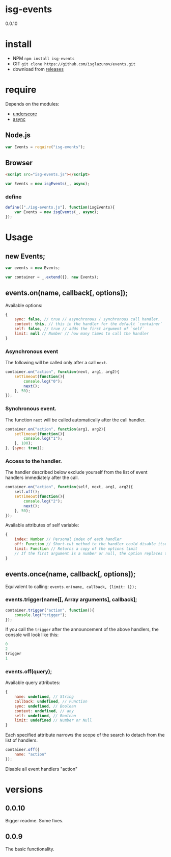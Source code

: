 # isg-events
0.0.10

# install

* NPM `npm install isg-events`
* GIT `git clone https://github.com/isglazunov/events.git`
* download from [releases](https://github.com/isglazunov/events/releases)

# require
Depends on the modules:
* [underscore](https://github.com/jashkenas/underscore)
* [async](https://github.com/caolan/async)

## Node.js
```js
var Events = require("isg-events");
```

## Browser
```html
<script src="isg-events.js"></script>
```
```js
var Events = new isgEvents(_, async);
```

### define
```js
define(["./isg-events.js"], function(isgEvents){
    var Events = new isgEvents(_, async);
});
```

# Usage

## new Events;
```js
var events = new Events;
```
```js
var container = _.extend({}, new Events);
```

## events.on(name, callback[, options]);
Available options:
```js
{
    sync: false, // true // asynchronous / synchronous call handler.
    context: this, // this in the handler for the default `container`
    self: false, // true // adds the first argument of `self`
    limit: null // Number // how many times to call the handler
}
```

### Asynchronous event
The following will be called only after a call `next`.
```js
container.on("action", function(next, arg1, arg2){
    setTimeout(function(){
        console.log("0");
        next();
    }, 50);
});
```

### Synchronous event.
The function `next` will be called automatically after the call handler.
```js
container.on("action", function(arg1, arg2){
    setTimeout(function(){
        console.log("1");
    }, 100);
}, {sync: true});
```

### Access to the handler.
The handler described below exclude yourself from the list of event handlers immediately after the call.
```js
container.on("action", function(self, next, arg1, arg2){
    self.off();
    setTimeout(function(){
        console.log("2");
        next();
    }, 50);
});
```
Available attributes of self variable:
```js
{
    index: Number // Personal index of each handler
    off: Function // Short-cut method to the handler could disable itself
    limit: Function // Returns a copy of the options limit
    // If the first argument is a number or null, the option replaces the limit for him
}
```

## events.once(name, callback[, options]);
Equivalent to calling: `events.on(name, callback, {limit: 1});`

### events.trigger(name[[, Array arguments], callback];
```js
container.trigger("action", function(){
    console.log("trigger");
}); 
```
If you call the `trigger` after the announcement of the above handlers, the console will look like this:
```js
0
2
trigger
1
```

### events.off(query);
Available query attributes:
```js
{
    name: undefined, // String
    callback: undefined, // Function
    sync: undefined, // Boolean
    context: undefined, // any
    self: undefined, // Boolean
    limit: undefined // Number or Null
}
```
Each specified attribute narrows the scope of the search to detach from the list of handlers.
```js
container.off({
    name: "action"
});
```
Disable all event handlers "action"

# versions
## 0.0.10
Bigger readme.
Some fixes.

## 0.0.9
The basic functionality.
